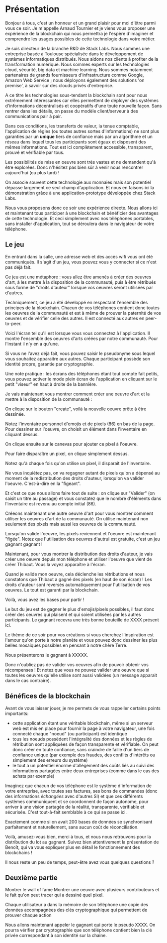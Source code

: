 # Présentation

Bonjour à tous, c'est un honneur et un grand plaisir pour moi d'être parmi vous ce soir. Je m'appelle Arnaud Tournier et je viens vous proposer une expérience de la blockchain qui nous permettra je l'espère d'imaginer et comprendre les usages possibles de cette technologie dans votre métier.

Je suis directeur de la branche R&D de Stack Labs. Nous sommes une entreprise basée à Toulouse spécialisée dans le développement de systèmes informatiques distribués. Nous aidons nos clients à profiter de la transformation numérique. Nous sommes experts sur les technologies cloud, sécurité, big data et machine learning. Nous sommes notamment partenaires de grands fournisseurs d'infrastructure comme Google, Amazon Web Service ; nous déployons également des solutions 'on premise', à savoir sur des clouds privés d'entreprise.

A ce titre les technologies sous-tendant la blockchain sont pour nous extrêmement intéressantes car elles permettent de déployer des systèmes d'informations décentralisés et coopératifs d'une toute nouvelle façon. Sans rentrer dans les détails, on passe du modèle client/serveur à des communications pair à pair.

Dans ces conditions, les transferts de valeur, la tenue comptable, l'application de règles (ou toutes autres sortes d'informations) ne sont plus garanties par un **unique** tiers de confiance mais par un algorithme et un réseau dans lequel tous les participants sont égaux et disposent des mêmes informations. Tout est ici complètement accessible, transparent, prouvé et vérifiable par tous.

Les possibilités de mise en oeuvre sont très vastes et ne demandent qu'à être explorées. Donc n'hésitez pas bien sûr à venir nous rencontrer aujourd'hui (ou plus tard) !

On associe souvent cette technologie aux monnaies mais son potentiel dépasse largement ce seul champ d'application. Et nous en faisons ici la démonstration grâce à une application-prototype développée chez Stack Labs.

Nous vous proposons donc ce soir une expérience directe. Nous allons ici et maintenant tous participer à une blockchain et bénéficier des avantages de cette technologie. Et ceci simplement avec nos téléphones portables, sans installer d'application, tout se déroulera dans le navigateur de votre téléphone.

## Le jeu

En entrant dans la salle, une adresse web et des accès wifi vous ont été communiqués. Il s'agit d'un jeu, vous pouvez vous y connecter si ce n'est pas déjà fait.

Ce jeu est une métaphore : vous allez être amenés à créer des oeuvres d'art, à les mettre à la disposition de la communauté, puis à être rétribués sous forme de "droits d'auteur" lorsque vos oeuvres seront utilisées par d'autres.

Techniquement, ce jeu a été développé en respectant l'ensemble des principes de la blockchain. Chacun de vos téléphones contient donc toutes les oeuvres de la communauté et est à même de prouver la paternité de vos oeuvres et de vérifier celle des autres. Il est connecté aux autres en peer-to-peer.

Voici l'écran tel qu'il est lorsque vous vous connectez à l'application. Il montre l'ensemble des oeuvres d'arts créées par notre communauté. Pour l'instant il n'y en a qu'une.

Si vous ne l'avez déjà fait, vous pouvez saisir le pseudonyme sous lequel vous souhaitez apparaitre aux autres. Chaque participant possède son identité propre, garantie par cryptographie.

Une note pratique : les écrans des téléphones étant tout compte fait petits, vous pouvez activer le mode plein écran de l'application en cliquant sur le petit "viseur" en haut à droite de la bannière.

Je vais maintenant vous montrer comment créer une oeuvre d'art et la mettre à la disposition de la communauté :

On clique sur le bouton "create", voilà la nouvelle oeuvre prête à être dessinée.

Notez l'inventaire personnel d'emojis et de pixels (86) en bas de la page. Pour dessiner sur l'oeuvre, on choisit un élément dans l'inventaire en cliquant dessus.

On clique ensuite sur le canevas pour ajouter ce pixel à l'oeuvre.

Pour faire disparaître un pixel, on clique simplement dessus.

Notez qu'à chaque fois qu'on utilise un pixel, il disparait de l'inventaire.

Ne vous inquiétez pas, on va regagner autant de pixels qu'on a dépensé au moment de la redistribution des droits d'auteur, lorsqu'on va valider l'oeuvre. C'est-à-dire en la "figeant".

Et c'est ce que nous allons faire tout de suite : on clique sur "Valider" (on saisit un titre au passage) et vous constatez que le nombre d'éléments dans l'inventaire est revenu au compte initial (86).

Créeons maintenant une autre oeuvre d'art pour vous montrer comment utiliser les oeuvres d'art de la communauté. On utilise maintenant non seulement des pixels mais aussi les oeuvres de la communauté.

Lorsqu'on valide l'oeuvre, les pixels reviennent et l'oeuvre est maintenant "figée". Notez que l'utilisation des oeuvres d'autrui est gratuite, c'est un jeu gagnant gagnant !

Maintenant, pour vous montrer la distribution des droits d'auteur, je vais créer une oeuvre depuis mon téléphone et utiliser l'oeuvre que vient de créer Thibaut. Vous la voyez apparaître à l'écran.

Quand je valide mon oeuvre, cela déclenche les rétributions et nous constatons que Thibaut a gagné des pixels (en haut de son écran) ! Les droits d'auteur sont reversés automatiquement pour l'utilisation de vos oeuvres. Le tout est garanti par la blockchain.

Voilà, vous avez les bases pour partir !

Le but du jeu est de gagner le plus d'emojis/pixels possibles, il faut donc créer des oeuvres qui plaisent et qui soient utilisées par les autres participants.
Le gagnant recevra une très bonne bouteille de XXXX présent ici.

Le thème de ce soir pour vos créations si vous cherchez l'inspiration est l'amour qu'on porte à notre planète et vous pouvez donc dessiner les plus belles mosaiques possibles
en pensant à notre chère Terre.

Nous présenterons le gagnant à XXXXX.

Donc n'oubliez pas de valider vos oeuvres afin de pouvoir obtenir vos récompenses ! Et notez que vous ne pouvez valider une oeuvre que si toutes les oeuvres qu'elle utilise sont aussi validées (un message apparait dans le cas contraire).

## Bénéfices de la blockchain

Avant de vous laisser jouer, je me permets de vous rappeller certains points importants:

- cette application étant une véritable blockchain, même si un serveur web est mis en place pour fournir la page à votre navigateur, une fois connecté chaque "noeud" (ou participant) est identique
- tous les noeuds possèdent l'intégralité des données et les règles de rétribution sont appliquées de façon transparente et vérifiable. On peut donc créer en toute confiance, sans craindre de faille d'un tiers de confiance unique (par exemple des fraudes, des conflits d'intérêts ou simplement des erreurs du système)
- le tout a un potentiel énorme d'allègement des coûts liés au suivi des informations partagées entre deux entreprises (comme dans le cas des achats par exemple)

Imaginez que chacun de vos téléphone est le système d'information de votre entreprise, avec toutes ses factures, ses bons de commandes (donc des informations *échangées* avec d'autres SI) et que ces différents systèmes communiquent et se coordonnent de façon autonome, pour arriver à une vision partagée de la réalité, transparente, vérifiable et sécurisée. C'est tout-à-fait semblable à ce qui se passe ici.

Exactement comme si on avait 200 bases de données se synchronisant parfaitement et naturellement, sans aucun coût de réconciliation.

Voilà, amusez-vous bien, merci à tous, et nous nous retrouvons pour la distribution du lot au gagnant. Suivez bien attentivement la présentation de Benoît, qui va vous expliquer plus en détail le fonctionnement des blockchains !

Il nous reste un peu de temps, peut-être avez vous quelques questions ?


## Deuxième partie

Montrer le wall of fame
Montrer une oeuvre avec plusieurs contributeurs et le fait qu'on peut tracer qui a dessiné quel pixel.

Chaque utilisateur a dans la mémoire de son téléphone une copie des données accompagnées des clés cryptographique qui permettent de prouver chaque action

Nous allons maintenant appeler le gagnant qui porte le pseudo XXXX. On pourra vérifier par cryptographie que son téléphone contient bien la clé privée correspondant à son identité sur la chaine.